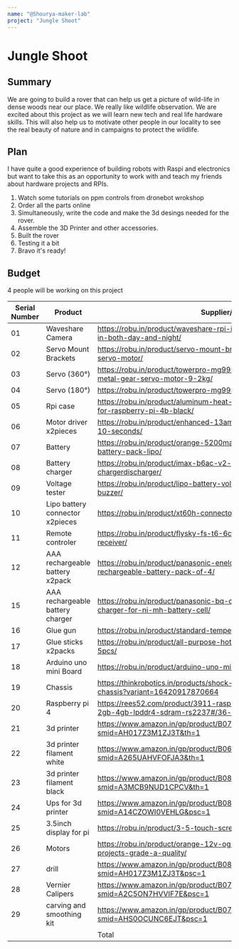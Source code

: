 ```yaml
---
name: "@Shourya-maker-lab"
project: "Jungle Shoot"
---
```


# Jungle Shoot

## Summary

We are going to build a rover that can help us get a picture of wild-life in dense woods near our place. We really like wildlife observation. We are excited about this project as we will learn new tech and real life hardware skills. This will also help us to motivate other people in our locality to see the real beauty of nature and in campaigns to protect the wildlife.



## Plan

I have quite a good experience of building robots with Raspi and electronics but want to take this as an opportunity to work with and teach my friends about hardware projects and RPIs.


1. Watch some tutorials on ppm controls from dronebot wrokshop
2. Order all the parts online 
3. Simultaneously, write the code  and make the 3d desings needed for the rover.
4. Assemble the 3D Printer and other accessories.
5. Built the rover 
6. Testing it a bit
7. Bravo it's ready!

## Budget

4 people will be working on this project 

|Serial Number| Product         | Supplier/Link                         | Cost   |
| ----------- | --------------- | ------------------------------------- | ------ |
|01| Waveshare Camera| https://robu.in/product/waveshare-rpi-ir-cut-camera-b-better-image-in-both-day-and-night/ | $31.28  |
|02| Servo Mount Brackets | https://robu.in/product/servo-mount-brackets-for-mg995-mg996-servo-motor/  | $2.69|
|03| Servo (360°)| https://robu.in/product/towerpro-mg995-continuous-rotation-360-metal-gear-servo-motor-9-2kg/ | $3.95  |
|04| Servo (180°) | https://robu.in/product/towerpro-mg995-metal-gear-servo-motor/  | $3.12 |
|05| Rpi case|https://robu.in/product/aluminum-heat-sink-case-with-double-fans-for-raspberry-pi-4b-black/ | $10.79  |
|06| Motor driver x2pieces |https://robu.in/product/enhanced-13amp-dc-motor-driver-30a-peak-10-seconds/  | $28.62 |
|07| Battery | https://robu.in/product/orange-5200mah-4s-40c-lithium-polymer-battery-pack-lipo/ | $65.03  |
|08| Battery charger| https://robu.in/product/imax-b6ac-v2-professional-balance-chargerdischarger/  | $57.56 |
|09| Voltage tester | https://robu.in/product/lipo-battery-voltage-checker-1s-8s-with-buzzer/ | $2.81  |
|10| Lipo battery connector x2pieces |https://robu.in/product/xt60h-connector-with-housing-male/ | $0.96 |
|11| Remote controler| https://robu.in/product/flysky-fs-t6-6ch-transmitter-with-fs-r6b-receiver/ | $67.40  |
|12| AAA rechargeable battery x2pack | https://robu.in/product/panasonic-eneloop-aaa-bk-4mcce-2bn-rechargeable-battery-pack-of-4/ | $19.64 |
|15| AAA rechargeable battery charger |https://robu.in/product/panasonic-bq-cc55n-eneloop-smart-and-quick-charger-for-ni-mh-battery-cell/ | $18.40  |
|16| Glue gun |https://robu.in/product/standard-temperature-corded-glue-gun/| $2.81 |
|17| Glue sticks x2packs| https://robu.in/product/all-purpose-hot-melt-glue-sticks-for-glue-gun-5pcs/ | $1.69  |
|18| Arduino uno mini Board|https://robu.in/product/arduino-uno-mini-limited-edition/|$46.25|
|19| Chassis| https://thinkrobotics.in/products/shock-absorption-metal-robot-tank-chassis?variant=16420917870664 | $175.55  |
|20| Raspberry pi 4 | https://rees52.com/product/3911-raspberry-pi-4-model-b-with-1gb-2gb-4gb-lpddr4-sdram-rs2237#/36-ram-8_gb  | $161.99 |
|21| 3d printer | https://www.amazon.in/gp/product/B07BR3F9N6/ref=ewc_pr_img_1?smid=AH017Z3M1ZJ3T&th=1 | $177.32  |
|22| 3d printer filament white  | https://www.amazon.in/gp/product/B06Y35GHT8/ref=ewc_pr_img_3?smid=A265UAHVFOFJA3&th=1  | $10.42 |
|23| 3d printer filament black |https://www.amazon.in/gp/product/B08ZHN584T/ref=ewc_pr_img_4?smid=A3MCB9NUD1CPCV&th=1 | $12.21 |
|24| Ups for 3d printer|https://www.amazon.in/gp/product/B087K438YF/ref=ewc_pr_img_2?smid=A14CZOWI0VEHLG&psc=1 | $30.67 |
|25| 3.5inch display for pi | https://robu.in/product/3-5-touch-screen-lcd-raspberry-pi/  | $14.35 |
|26| Motors | https://robu.in/product/orange-12v-og555-500rpm-dc-motor-for-diy-projects-grade-a-quality/ | $12.92 |
|27| drill  | https://www.amazon.in/gp/product/B088X8H5RN/ref=ox_sc_act_image_2?smid=AH017Z3M1ZJ3T&psc=1  | $27.08 |
|28| Vernier Calipers |https://www.amazon.in/gp/product/B07VSVMWTJ/ref=ox_sc_act_title_3?smid=A2C5ON7HVVIF7E&psc=1 | $5.92 |
|29| carving and smoothing kit | https://www.amazon.in/gp/product/B07YVDV543/ref=ewc_pr_img_1?smid=AHS0OCUNC6EJT&psc=1 | $8.57 |
||| Total           |                                       | $1000 |
